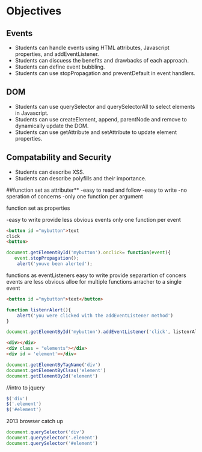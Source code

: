 # Objectives

## Events

- Students can handle events using HTML attributes, Javascript properties, and addEventListener.
- Students can discuess the benefits and drawbacks of each approach.
- Students can define event bubbling.
- Students can use stopPropagation and preventDefault in event handlers.

## DOM

- Students can use querySelector and querySelectorAll to select elements in Javascript.
- Students can use createElement, append, parentNode and remove to dynamically update the DOM.
- Students can use getAttribute and setAttribute to update element properties.

## Compatability and Security

- Students can describe XSS.
- Students can describe polyfills and their importance.


##function set as attributer**
-easy to read and follow
-easy to write
-no speration of concerns
-only one function per argument
 
function set as properties

-easy to write
provide
less obvious events
only one function per event



 ```html
<button id ="mybutton">text
click
<button>
```
```js
document.getElementById('mybutton').onclick= function(event){
   event.stopPropagation();
    alert('youve been alerted');
```

functions as eventListeners
easy to write
provide separartion of concers
events are less obvious 
alloe for multiple functions arracher to a single event
```html
<button id ="mybutton">text</button>
```
```js
function listenrAlert(){
    alert('you were clicked with the addEventListener method')
}

document.getElementById('mybutton').addEventListener('click', listenrAlert) 
```


```html
<div></div>
<div class = "elements"></div>
<div id = 'element'></div>
```

```js
document.getElementByTagName('div')
document.getElementByClsas('element')
document.getElementById('element')
```

//intro to jquery

```js
$('div')
$('.element')
$('#element')
```

2013 browser catch up


```js
document.querySelector('div')
document.querySelector('.element')
document.querySelector('#element')
```